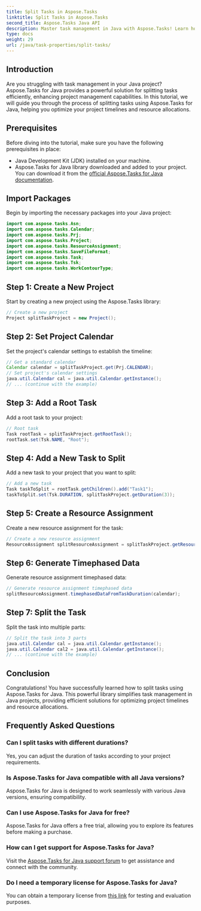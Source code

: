 ```yaml
---
title: Split Tasks in Aspose.Tasks
linktitle: Split Tasks in Aspose.Tasks
second_title: Aspose.Tasks Java API
description: Master task management in Java with Aspose.Tasks! Learn how to split tasks efficiently for optimized project timelines. Download now!
type: docs
weight: 29
url: /java/task-properties/split-tasks/
---
```

## Introduction
Are you struggling with task management in your Java project? Aspose.Tasks for Java provides a powerful solution for splitting tasks efficiently, enhancing project management capabilities. In this tutorial, we will guide you through the process of splitting tasks using Aspose.Tasks for Java, helping you optimize your project timelines and resource allocations.
## Prerequisites
Before diving into the tutorial, make sure you have the following prerequisites in place:
- Java Development Kit (JDK) installed on your machine.
- Aspose.Tasks for Java library downloaded and added to your project. You can download it from the [official Aspose.Tasks for Java documentation](https://reference.aspose.com/tasks/java/).
## Import Packages
Begin by importing the necessary packages into your Java project:
```java
import com.aspose.tasks.Asn;
import com.aspose.tasks.Calendar;
import com.aspose.tasks.Prj;
import com.aspose.tasks.Project;
import com.aspose.tasks.ResourceAssignment;
import com.aspose.tasks.SaveFileFormat;
import com.aspose.tasks.Task;
import com.aspose.tasks.Tsk;
import com.aspose.tasks.WorkContourType;
```
## Step 1: Create a New Project
Start by creating a new project using the Aspose.Tasks library:
```java
// Create a new project
Project splitTaskProject = new Project();
```
## Step 2: Set Project Calendar
Set the project's calendar settings to establish the timeline:
```java
// Get a standard calendar
Calendar calendar = splitTaskProject.get(Prj.CALENDAR);
// Set project's calendar settings
java.util.Calendar cal = java.util.Calendar.getInstance();
// ... (continue with the example)
```
## Step 3: Add a Root Task
Add a root task to your project:
```java
// Root task
Task rootTask = splitTaskProject.getRootTask();
rootTask.set(Tsk.NAME, "Root");
```
## Step 4: Add a New Task to Split
Add a new task to your project that you want to split:
```java
// Add a new task
Task taskToSplit = rootTask.getChildren().add("Task1");
taskToSplit.set(Tsk.DURATION, splitTaskProject.getDuration(3));
```
## Step 5: Create a Resource Assignment
Create a new resource assignment for the task:
```java
// Create a new resource assignment
ResourceAssignment splitResourceAssignment = splitTaskProject.getResourceAssignments().add(taskToSplit, null);
```
## Step 6: Generate Timephased Data
Generate resource assignment timephased data:
```java
// Generate resource assignment timephased data
splitResourceAssignment.timephasedDataFromTaskDuration(calendar);
```
## Step 7: Split the Task
Split the task into multiple parts:
```java
// Split the task into 3 parts
java.util.Calendar cal = java.util.Calendar.getInstance();
java.util.Calendar cal2 = java.util.Calendar.getInstance();
// ... (continue with the example)
```
## Conclusion
Congratulations! You have successfully learned how to split tasks using Aspose.Tasks for Java. This powerful library simplifies task management in Java projects, providing efficient solutions for optimizing project timelines and resource allocations.
## Frequently Asked Questions
### Can I split tasks with different durations?
Yes, you can adjust the duration of tasks according to your project requirements.
### Is Aspose.Tasks for Java compatible with all Java versions?
Aspose.Tasks for Java is designed to work seamlessly with various Java versions, ensuring compatibility.
### Can I use Aspose.Tasks for Java for free?
Aspose.Tasks for Java offers a free trial, allowing you to explore its features before making a purchase.
### How can I get support for Aspose.Tasks for Java?
Visit the [Aspose.Tasks for Java support forum](https://forum.aspose.com/c/tasks/15) to get assistance and connect with the community.
### Do I need a temporary license for Aspose.Tasks for Java?
You can obtain a temporary license from [this link](https://purchase.aspose.com/temporary-license/) for testing and evaluation purposes.
